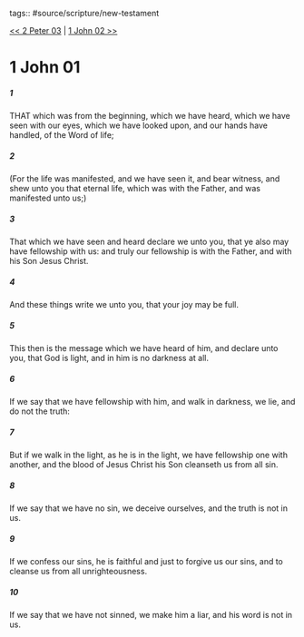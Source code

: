 tags:: #source/scripture/new-testament

[<< 2 Peter 03](new-testament/22_2_Peter/2_Peter_03.md) | [1 John 02 >>](new-testament/23_1_John/1_John_02.md)

# 1 John 01

##### 1

THAT which was from the beginning, which we have heard, which we have seen with our eyes, which we have looked upon, and our hands have handled, of the Word of life;

##### 2

(For the life was manifested, and we have seen it, and bear witness, and shew unto you that eternal life, which was with the Father, and was manifested unto us;)

##### 3

That which we have seen and heard declare we unto you, that ye also may have fellowship with us: and truly our fellowship is with the Father, and with his Son Jesus Christ.

##### 4

And these things write we unto you, that your joy may be full.

##### 5

This then is the message which we have heard of him, and declare unto you, that God is light, and in him is no darkness at all.

##### 6

If we say that we have fellowship with him, and walk in darkness, we lie, and do not the truth:

##### 7

But if we walk in the light, as he is in the light, we have fellowship one with another, and the blood of Jesus Christ his Son cleanseth us from all sin.

##### 8

If we say that we have no sin, we deceive ourselves, and the truth is not in us.

##### 9

If we confess our sins, he is faithful and just to forgive us our sins, and to cleanse us from all unrighteousness.

##### 10

If we say that we have not sinned, we make him a liar, and his word is not in us.
